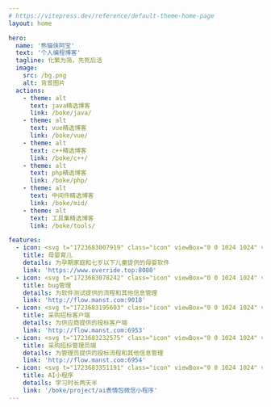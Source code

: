 ```yaml
---
# https://vitepress.dev/reference/default-theme-home-page
layout: home

hero:
  name: '熊猫侠阿宝'
  text: '个人编程博客'
  tagline: 化繁为简，先死后活
  image:
    src: /bg.png
    alt: 背景图片
  actions:
    - theme: alt
      text: java精选博客
      link: /boke/java/
    - theme: alt
      text: vue精选博客
      link: /boke/vue/
    - theme: alt
      text: c++精选博客
      link: /boke/c++/
    - theme: alt
      text: php精选博客
      link: /boke/php/
    - theme: alt
      text: 中间件精选博客
      link: /boke/mid/
    - theme: alt
      text: 工具集精选博客
      link: /boke/tools/

features:
  - icon: <svg t="1723683007919" class="icon" viewBox="0 0 1024 1024" version="1.1" xmlns="http://www.w3.org/2000/svg" p-id="5497" width="128" height="128"><path d="M406.8864 219.5968l-303.2064 300.4928c-36.5056 36.5056-36.5056 95.6928 0 132.1984l266.5984 266.5984c36.5056 36.5056 95.6928 36.5056 132.1984 0l303.2064-300.4928-398.7968-398.7968z m22.3744 220.672l-167.168 164.5056a48.80896 48.80896 0 0 1-34.6112 14.336 48.64 48.64 0 0 1-34.6112-14.336 48.9472 48.9472 0 0 1 0-69.2736l167.168-164.5056a48.9472 48.9472 0 0 1 69.2736 0c19.0464 19.0976 19.0464 50.1248-0.0512 69.2736zM906.1888 189.4912l28.2624-30.7712c18.2784-19.9168 16.9984-50.8928-2.9184-69.2224-19.9168-18.2784-50.8928-16.9984-69.2224 2.9184l-26.0608 28.3648c-113.7152-78.3872-223.4368-18.5344-265.5232 10.9056l-21.1456-20.8896c-19.2512-19.0464-50.2272-18.8416-69.2736 0.3584-18.9952 19.2512-18.8416 50.2272 0.3584 69.2736l365.7728 361.7792a48.896 48.896 0 0 0 34.4576 14.1312c12.6464 0 25.2416-4.864 34.816-14.5408 18.9952-19.2512 18.8416-50.2272-0.3584-69.2736l-24.832-24.576c32.512-44.544 91.4944-151.0912 15.6672-258.4576z" fill="#BD50D3" p-id="5498"></path><path d="M570.7776 131.7376l-21.1456-20.8896c-19.2512-19.0464-50.2272-18.8416-69.2736 0.3584-18.9952 19.2512-18.8416 50.2272 0.3584 69.2736l326.4512 322.8672a468.30592 468.30592 0 0 0 30.464-166.4c0-91.3408-26.1632-176.4864-71.3216-248.6272-86.528-22.2208-162.2528 20.0704-195.5328 43.4176zM768.8704 581.5808l-361.984-361.984-303.2064 300.4928c-36.5056 36.5056-36.5056 95.6928 0 132.1984l135.7312 135.7312a468.67456 468.67456 0 0 0 129.024 18.1248c169.5232 0 318.0032-89.856 400.4352-224.5632z m-339.6096-141.312l-167.168 164.5056c-9.5744 9.5744-22.1184 14.336-34.6112 14.336s-25.088-4.7616-34.6112-14.336a48.9472 48.9472 0 0 1 0-69.2736l167.168-164.5056a48.9472 48.9472 0 0 1 69.2736 0c19.0464 19.0976 19.0464 50.1248-0.0512 69.2736z" fill="#C65EDB" p-id="5499"></path><path d="M709.3248 170.3424c0-30.0032-2.9184-59.2896-8.2944-87.7056-58.0096 4.352-105.6768 31.8464-130.2528 49.1008l-21.1456-20.8896c-19.2512-19.0464-50.2272-18.8416-69.2736 0.3584-18.9952 19.2512-18.8416 50.2272 0.3584 69.2736l186.368 184.32a467.2512 467.2512 0 0 0 42.24-194.4576zM625.3568 438.0672L406.8864 219.5968l-303.2064 300.4928c-24.7296 24.7296-32.6656 59.8528-23.8592 91.2896 50.0224 18.176 103.9872 28.1088 160.3072 28.1088 159.5904 0.0512 300.4928-79.6672 385.2288-201.4208z m-432.5888 166.7072a48.9472 48.9472 0 0 1 0-69.2736L359.936 370.9952a48.9472 48.9472 0 0 1 69.2736 0 48.9472 48.9472 0 0 1 0 69.2736l-167.168 164.5056c-9.5744 9.5744-22.1184 14.336-34.6112 14.336s-25.088-4.7616-34.6624-14.336z" fill="#CA6EE0" p-id="5500"></path><path d="M570.7776 131.7376l-21.1456-20.8896c-19.2512-19.0464-50.2272-18.8416-69.2736 0.3584-18.9952 19.2512-18.8416 50.2272 0.3584 69.2736l51.7632 51.2a466.4832 466.4832 0 0 0 41.8304-102.4512c-1.1776 0.8704-2.4064 1.6896-3.5328 2.5088zM406.8864 219.5968L151.808 472.4736c46.7968-2.9184 91.6992-12.6464 133.7856-28.2624l74.3936-73.216c16.896-16.896 43.008-18.8416 62.1056-5.888 23.6544-19.712 45.312-41.6768 64.7168-65.5872L406.8864 219.5968z" fill="#D786EA" p-id="5501"></path></svg>
    title: 母婴育儿
    details: 为孕期家庭和七岁以下儿童提供的母婴软件
    link: 'https://www.override.top:8080'
  - icon: <svg t="1723683078242" class="icon" viewBox="0 0 1024 1024" version="1.1" xmlns="http://www.w3.org/2000/svg" p-id="7757" width="128" height="128"><path d="M285.92128 53.95456a40.96 40.96 0 0 0-59.84256 55.93088l9.1136 9.75872c149.76 160.23552 403.8656 160.23552 553.61536 0l9.1136-9.75872a40.96 40.96 0 0 0-59.84256-55.93088l-9.1136 9.75872c-117.38112 125.58336-316.54912 125.58336-433.92 0l-9.1136-9.75872zM81.67424 333.02528a40.96 40.96 0 0 0-40.46848 71.22944l15.5136 8.8064a920.84224 920.84224 0 0 0 271.104 101.74464 675.81952 675.81952 0 0 0-66.82624 22.76352l-225.01376 90.0096a40.96 40.96 0 0 0 30.43328 76.05248l225.00352-90.0096a593.92 593.92 0 0 1 441.15968 0l225.01376 90.0096a40.96 40.96 0 1 0 30.4128-76.06272l-225.00352-90.0096a676.16768 676.16768 0 0 0-66.82624-22.75328 920.832 920.832 0 0 0 271.104-101.7344l15.5136-8.81664a40.96 40.96 0 0 0-40.46848-71.22944l-15.5136 8.81664a839.68 839.68 0 0 1-829.62432 0l-15.5136-8.8064z m441.7024 426.3424a40.96 40.96 0 0 0-22.75328 0l-368.64 106.5984a40.96 40.96 0 1 0 22.75328 78.6944L512 841.35936l357.26336 103.30112a40.96 40.96 0 1 0 22.75328-78.6944l-368.64-106.5984z" fill="#08979C" p-id="7758"></path><path d="M122.88 563.2a450.56 389.12 90 1 0 778.24 0 450.56 389.12 90 1 0-778.24 0Z" fill="#36CFC9" p-id="7759"></path><path d="M471.04 1011.3024V399.36h81.92v611.9424a340.30592 340.30592 0 0 1-81.92 0z" fill="#B5F5EC" p-id="7760"></path><path d="M166.11328 362.12736C230.79936 213.93408 361.41056 112.64 512 112.64c152.20736 0 284.0064 103.49568 347.9552 254.30016C769.71008 418.85696 649.3184 450.56 517.12 450.56c-136.2432 0-259.92192-33.65888-351.00672-88.43264z" fill="#08979C" p-id="7761"></path><path d="M389.12 276.48m-71.68 0a71.68 71.68 0 1 0 143.36 0 71.68 71.68 0 1 0-143.36 0Z" fill="#B5F5EC" p-id="7762"></path><path d="M624.64 266.24m-71.68 0a71.68 71.68 0 1 0 143.36 0 71.68 71.68 0 1 0-143.36 0Z" fill="#B5F5EC" p-id="7763"></path></svg>
    title: bug管理
    details: 为软件测试提供的流程和其他信息管理
    link: 'http://flow.manst.com:9018'
  - icon: <svg t="1723683195603" class="icon" viewBox="0 0 1024 1024" version="1.1" xmlns="http://www.w3.org/2000/svg" p-id="9709" width="128" height="128"><path d="M537.6 983.04c-15.36 40.96-128 35.84-128 35.84-128-163.84-143.36-322.56-143.36-322.56h122.88c15.36 107.52 117.76 194.56 128 209.92 35.84 46.08 20.48 76.8 20.48 76.8z m281.6-158.72s-143.36-184.32-629.76-204.8V276.48S604.16 261.12 819.2 5.12c0 0 184.32-46.08 168.96 440.32 0-5.12 20.48 332.8-168.96 378.88z" fill="#006A2C" p-id="9710"></path><path d="M0 578.56h117.76V312.32H0z" fill="#E0B457" p-id="9711"></path></svg>
    title: 采购招标客户端
    details: 为供应商提供的投标客户端
    link: 'http://flow.manst.com:6953'
  - icon: <svg t="1723683232575" class="icon" viewBox="0 0 1024 1024" version="1.1" xmlns="http://www.w3.org/2000/svg" p-id="10026" width="128" height="128"><path d="M512 106.688a403.84 403.84 0 0 1 168.192 36.416l-64.32 61.056a63.232 63.232 0 0 0-16.512 60.48l1.152 4.032 9.728 30.144a234.688 234.688 0 1 0 121.728 131.264l54.528 15.488c21.504 7.168 41.792-7.616 58.24-23.552l2.752-2.688 45.248-46.784A405.376 405.376 0 1 1 512 106.688z m0 234.624c27.328 0 53.12 6.4 75.968 17.856L483.392 468.928c-18.56 18.56-12.736 60.672 10.688 82.88 22.528 21.312 69.76 19.264 89.856 2.688l2.368-2.112 89.792-87.552A170.688 170.688 0 1 1 512 341.312z m288.576-228.544c2.24 2.24 3.968 5.056 4.992 8.128l29.632 89.28 89.216 29.568a20.736 20.736 0 0 1 8.192 34.368l-120 120a41.472 41.472 0 0 1-42.496 10.048l-63.616-21.312L565.12 524.224a31.104 31.104 0 1 1-44.032-44.032L662.144 339.2l-21.12-64a41.472 41.472 0 0 1 10.112-42.304l120.064-120.128a20.736 20.736 0 0 1 29.376 0z" fill="#1BB086" p-id="10027"></path></svg>
    title: 采购招标管理员端
    details: 为管理员提供的投标流程和其他信息管理
    link: 'http://flow.manst.com:6954'
  - icon: <svg t="1723683351191" class="icon" viewBox="0 0 1024 1024" version="1.1" xmlns="http://www.w3.org/2000/svg" p-id="14980" width="128" height="128"><path d="M946 528.156a18 18 0 0 1-18-18V102a18 18 0 0 1 36 0v408.156a18 18 0 0 1-18 18zM70 527.064a18.004 18.004 0 0 1-18-18V102a18 18 0 0 1 36 0v407.06a18.004 18.004 0 0 1-18 18.004z" fill="#6E6E96" p-id="14981"></path><path d="M27.016 680.908c0 30.928 25.072 56 56 56H930c30.928 0 56-25.072 56-56v-115.844c0-30.928-25.072-56-56-56H83.016c-30.928 0-56 25.072-56 56v115.844z" fill="#54BCE8" p-id="14982"></path><path d="M930 754.916H83.016c-40.804 0-74-33.196-74-74v-115.852c0-40.804 33.196-74 74-74H930c40.804 0 74 33.192 74 74v115.852c0 40.804-33.196 74-74 74zM83.016 527.064c-20.952 0-38 17.048-38 38v115.852c0 20.948 17.048 38 38 38H930c20.952 0 38-17.052 38-38v-115.852c0-20.952-17.048-38-38-38H83.016z" fill="#6E6E96" p-id="14983"></path><path d="M930 663.208H83.016c-30.928 0-56-25.072-56-56v80.128c0 30.928 25.072 56 56 56H930c30.928 0 56-25.072 56-56v-80.128c0 30.928-25.072 56-56 56z" fill="#6E6E96" opacity=".2" p-id="14984"></path><path d="M881.236 835.864c0 68.1-55.716 123.816-123.812 123.816H258.612c-68.1 0-123.816-55.716-123.816-123.816v-425.76c0-68.1 55.716-123.816 123.816-123.816h498.804c68.1 0 123.82 55.716 123.82 123.816v425.76z" fill="#7FDDFF" p-id="14985"></path><path d="M810.496 312.544a118.852 118.852 0 0 1 13.768 55.564v412.344c0 65.952-53.964 119.916-119.916 119.916H221.26c-20.024 0-38.924-5-55.564-13.764 20.12 38.164 60.212 64.356 106.148 64.356h483.092c65.952 0 119.916-53.964 119.916-119.916V418.692c0-45.936-26.188-86.024-64.356-106.148z" fill="#6E6E96" opacity=".2" p-id="14986"></path><path d="M190.524 859.684V454.52c0-64.804 53.024-117.828 117.828-117.828h474.68c19.04 0 40.796 2.576 40.796 2.576-14.02-44.088-47.132-54.68-92.9-54.68H256.252c-64.804 0-117.828 53.024-117.828 117.828v405.164c0 45.764 13.888 74.564 58.528 90.248-8.112-15.956-6.428-19.1-6.428-38.144z" fill="#B2EBFF" p-id="14987"></path><path d="M345.284 575.208m-114.972 0a114.972 114.972 0 1 0 229.944 0 114.972 114.972 0 1 0-229.944 0Z" fill="#E6E8F3" p-id="14988"></path><path d="M345.284 707.184c-72.772 0-131.976-59.204-131.976-131.98 0-72.772 59.204-131.976 131.976-131.976 72.776 0 131.98 59.204 131.98 131.976 0 72.776-59.204 131.98-131.98 131.98z m0-229.944c-54.02 0-97.968 43.948-97.968 97.968s43.948 97.972 97.968 97.972 97.972-43.952 97.972-97.972-43.948-97.968-97.972-97.968z" fill="#6E6E96" p-id="14989"></path><path d="M672.08 575.208m-114.972 0a114.972 114.972 0 1 0 229.944 0 114.972 114.972 0 1 0-229.944 0Z" fill="#E6E8F3" p-id="14990"></path><path d="M672.08 707.184c-72.768 0-131.976-59.204-131.976-131.98 0-72.772 59.208-131.976 131.976-131.976 72.776 0 131.984 59.204 131.984 131.976-0.008 72.776-59.208 131.98-131.984 131.98z m0-229.944c-54.016 0-97.968 43.948-97.968 97.968s43.952 97.972 97.968 97.972c54.024 0 97.976-43.952 97.976-97.972s-43.956-97.968-97.976-97.968z" fill="#6E6E96" p-id="14991"></path><path d="M346.792 508.436c48.724 0 89.536 33.76 100.396 79.16a103.4 103.4 0 0 0 2.856-24.1c0-57.024-46.228-103.256-103.252-103.256-57.024 0-103.256 46.228-103.256 103.256 0 8.3 1.004 16.364 2.856 24.1 10.864-45.4 51.68-79.16 100.4-79.16zM672.08 508.436c48.728 0 89.54 33.76 100.4 79.16a103.4 103.4 0 0 0 2.856-24.1c0-57.024-46.232-103.256-103.252-103.256s-103.252 46.228-103.252 103.256c0 8.3 1.004 16.364 2.856 24.1 10.86-45.4 51.668-79.16 100.392-79.16z" fill="#6E6E96" opacity=".2" p-id="14992"></path><path d="M757.416 977.684H258.612c-78.196 0-141.816-63.62-141.816-141.82v-425.76c0-78.196 63.62-141.816 141.816-141.816h498.804c78.204 0 141.82 63.62 141.82 141.816v425.756c0 78.204-63.62 141.824-141.82 141.824zM258.612 304.288c-58.348 0-105.816 47.468-105.816 105.816v425.756c0 58.348 47.468 105.82 105.816 105.82h498.804c58.352 0 105.82-47.472 105.82-105.82V410.104c0-58.348-47.468-105.816-105.82-105.816H258.612z" fill="#6E6E96" p-id="14993"></path><path d="M320 555.208h48.792V604H320zM647.688 555.208h48.792V604h-48.792zM374.76 782h274.484v36H374.76z" fill="#6E6E96" p-id="14994"></path></svg>
    title: AI小程序
    details: 学习时长两天半
    link: '/boke/project/ai表情包微信小程序'
---
```

